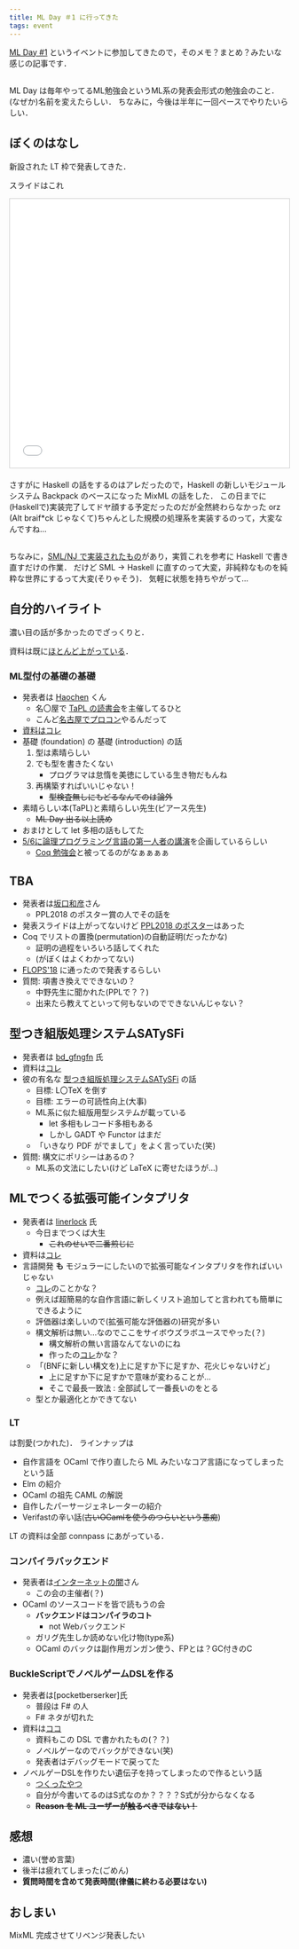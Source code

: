 ```yaml
---
title: ML Day ＃1 に行ってきた
tags: event
---
```


[ML Day \#1](https://ml-lang.connpass.com/event/78199/) というイベントに参加してきたので，そのメモ？まとめ？みたいな感じの記事です．

##

ML Day は毎年やってるML勉強会というML系の発表会形式の勉強会のこと．
(なぜか)名前を変えたらしい．
ちなみに，今後は半年に一回ペースでやりたいらしい．

## ぼくのはなし

新設された LT 枠で発表してきた．

スライドはこれ

<iframe src="//www.slideshare.net/slideshow/embed_code/key/o84VhGTUREO4No" width="595" height="485" frameborder="0" marginwidth="0" marginheight="0" scrolling="no" style="border:1px solid #CCC; border-width:1px; margin-bottom:5px; max-width: 100%;" allowfullscreen></iframe>

さすがに Haskell の話をするのはアレだったので，Haskell の新しいモジュールシステム Backpack のベースになった MixML の話をした．
この日までに(Haskellで)実装完了してドヤ顔する予定だったのだが全然終わらなかった orz
(Alt braif*ck じゃなくて)ちゃんとした規模の処理系を実装するのって，大変なんですね...

##

ちなみに，[SML/NJ で実装されたもの](https://github.com/rossberg/mixml)があり，実質これを参考に Haskell で書き直すだけの作業．
だけど SML -> Haskell に直すのって大変，非純粋なものを純粋な世界にするって大変(そりゃそう)．
気軽に状態を持ちやがって...

## 自分的ハイライト

濃い目の話が多かったのでざっくりと．

資料は既に[ほとんど上がっている](https://ml-lang.connpass.com/event/78199/presentation/)．

### ML型付の基礎の基礎

- 発表者は [Haochen](https://twitter.com/haochenxie) くん
    - 名〇屋で [TaPL の読書会](https://sicss.connpass.com/event/71199/)を主催してるひと
    - こんど[名古屋でプロコン](https://nupsc.sicss.org/)やるんだって
- [資料はコレ](https://haochenxie.name/dl/the_introduction_of_foundation_of_ml_type_checking.pdf)
- 基礎 (foundation) の 基礎 (introduction) の話
    1. 型は素晴らしい
    2. でも型を書きたくない
        - プログラマは怠惰を美徳にしている生き物だもんね
    3. 再構築すればいいじゃない！
        - ~~型検査無しにもどるなんてのは論外~~
- 素晴らしい本(TaPL)と素晴らしい先生(ピアース先生)
    - ~~ML Day 出る以上読め~~
- おまけとして let 多相の話もしてた
- [5/6に論理プログラミング言語の第一人者の講演](https://sicss.connpass.com/event/83801/)を企画しているらしい
    - [Coq 勉強会](https://readcoqart.connpass.com/event/83722/)と被ってるのがなぁぁぁぁ

## TBA

- 発表者は[坂口和彦](https://twitter.com/pi8027)さん
    - PPL2018 のポスター賞の人でその話を
- 発表スライドは上がってないけど [PPL2018 のポスター](http://logic.cs.tsukuba.ac.jp/~sakaguchi/posters/ppl2018.pdf)はあった
- Coq でリストの置換(permutation)の自動証明(だったかな)
    - 証明の過程をいろいろ話してくれた
    - (がぼくはよくわかってない)
- [FLOPS'18](http://www.sqlab.jp/FLOPS2018/) に通ったので発表するらしい
- 質問: 項書き換えでできないの？
    - 中野先生に聞かれた(PPLで？？)
    - 出来たら教えてといって何もないのでできないんじゃない？

## 型つき組版処理システムSATySFi

- 発表者は [bd_gfngfn](https://twitter.com/bd_gfngfn) 氏
- 資料は[コレ](https://drive.google.com/file/d/1BB7ZAiwPO3hVtq7PGImPtMs1-kOd7SzW/view)
- 彼の有名な [型つき組版処理システムSATySFi](https://github.com/gfngfn/SATySFi) の話
    - 目標: L〇TeX を倒す
    - 目標: エラーの可読性向上(大事)
    - ML系に似た組版用型システムが載っている
      - let 多相もレコード多相もある
      - しかし GADT や Functor はまだ
    - 「いきなり PDF がでまして」をよく言っていた(笑)  
- 質問: 構文にポリシーはあるの？
    - ML系の文法にしたい(けど LaTeX に寄せたほうが...)

## MLでつくる拡張可能インタプリタ

- 発表者は [linerlock](https://twitter.com/linerlock) 氏
    - 今日までつくば大生
        - ~~これのせいで二番煎じに~~
- 資料は[コレ](https://speakerdeck.com/takahisa/extensible-interpreter-in-ml)
- 言語開発 **も** モジュラーにしたいので拡張可能なインタプリタを作ればいいじゃない
    - [コレ](https://github.com/takahisa/kennel)のことかな？
    - 例えば超簡易的な自作言語に新しくリスト追加してと言われても簡単にできるように
    - 評価器は楽しいので(拡張可能な評価器の)研究が多い
    - 構文解析は無い...なのでここをサイボウズラボユースでやった(？)
        - 構文解析の無い言語なんてないのにね
        - 作ったの[コレ](https://github.com/takahisa/finale)かな？
    - 「(BNFに新しい構文を)上に足すか下に足すか、花火じゃないけど」
        - 上に足すか下に足すかで意味が変わることが...
        - そこで最長一致法 : 全部試して一番長いのをとる
    - 型とか最適化とかできてない

### LT

は割愛(つかれた)．
ラインナップは

- 自作言語を OCaml で作り直したら ML みたいなコア言語になってしまったという話
- Elm の紹介
- OCaml の祖先 CAML の解説
- 自作したパーサージェネレーターの紹介
- Verifastの辛い話(~~古いOCamlを使うのつらいという愚痴~~)

LT の資料は全部 connpass にあがっている．

### コンパイラバックエンド

- 発表者は[インターネットの闇]()さん
    - この会の主催者(？)
- OCaml のソースコードを皆で読もうの会
    - **バックエンドはコンパイラのコト**
        - not Webバックエンド
    - ガリグ先生しか読めない化け物(type系)
    - OCaml のバックは副作用ガンガン使う、FPとは？GC付きのC

### BuckleScriptでノベルゲームDSLを作る

- 発表者は[pocketberserker]氏
    - 普段は F\# の人
    - F\# ネタが切れた
- 資料は[ココ](https://github.com/pocketberserker/ml_day_1)
    - 資料もこの DSL で書かれたもの(？？)
    - ノベルゲーなのでバックができない(笑)
    - 発表者はデバッグモードで戻ってた
- ノベルゲーDSLを作りたい遺伝子を持ってしまったので作るという話
    - [つくったやつ](https://github.com/cowlick/cowlick)
    - 自分が今書いてるのはS式なのか？？？？S式が分からなくなる
    - ~~**Reason を ML ユーザーが触るべきではない！**~~

## 感想

- 濃い(誉め言葉)
- 後半は疲れてしまった(ごめん)
- **質問時間を含めて発表時間(律儀に終わる必要はない)**

## おしまい

MixML 完成させてリベンジ発表したい
